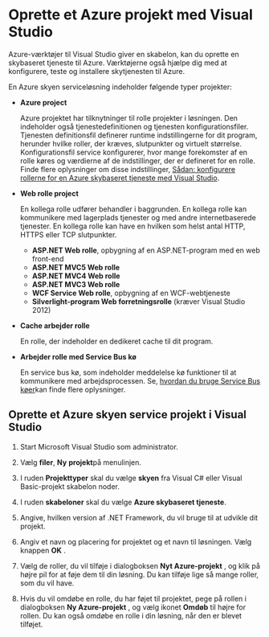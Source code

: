 <properties
   pageTitle="Oprette et Azure projekt med Visual Studio | Microsoft Azure"
   description="Oprette et Azure projekt med Visual Studio"
   services="visual-studio-online"
   documentationCenter="na"
   authors="TomArcher"
   manager="douge"
   editor="" />
<tags
   ms.service="multiple"
   ms.devlang="multiple"
   ms.topic="article"
   ms.tgt_pltfrm="na"
   ms.workload="na"
   ms.date="08/15/2016"
   ms.author="tarcher" />

# <a name="creating-an-azure-project-with-visual-studio"></a>Oprette et Azure projekt med Visual Studio

Azure-værktøjer til Visual Studio giver en skabelon, kan du oprette en skybaseret tjeneste til Azure. Værktøjerne også hjælpe dig med at konfigurere, teste og installere skytjenesten til Azure.

En Azure skyen serviceløsning indeholder følgende typer projekter:

- **Azure project**

    Azure projektet har tilknytninger til rolle projekter i løsningen. Den indeholder også tjenestedefinitionen og tjenesten konfigurationsfiler. Tjenesten definitionsfil definerer runtime indstillingerne for dit program, herunder hvilke roller, der kræves, slutpunkter og virtuelt størrelse. Konfigurationsfil service konfigurerer, hvor mange forekomster af en rolle køres og værdierne af de indstillinger, der er defineret for en rolle. Finde flere oplysninger om disse indstillinger, [Sådan: konfigurere rollerne for en Azure skybaseret tjeneste med Visual Studio](vs-azure-tools-configure-roles-for-cloud-service.md).

- **Web rolle project**

    En kollega rolle udfører behandler i baggrunden. En kollega rolle kan kommunikere med lagerplads tjenester og med andre internetbaserede tjenester. En kollega rolle kan have en hvilken som helst antal HTTP, HTTPS eller TCP slutpunkter.

    - **ASP.NET Web rolle**, opbygning af en ASP.NET-program med en web front-end
    - **ASP.NET MVC5 Web rolle**
    - **ASP.NET MVC4 Web rolle**
    - **ASP.NET MVC3 Web rolle**
    - **WCF Service Web rolle**, opbygning af en WCF-webtjeneste
    - **Silverlight-program Web forretningsrolle** (kræver Visual Studio 2012)

- **Cache arbejder rolle**

    En rolle, der indeholder en dedikeret cache til dit program.

- **Arbejder rolle med Service Bus kø**

    En service bus kø, som indeholder meddelelse kø funktioner til at kommunikere med arbejdsprocessen. Se, [hvordan du bruge Service Bus køer](http://go.microsoft.com/fwlink/?LinkId=260560)kan finde flere oplysninger.

## <a name="to-create-an-azure-cloud-service-project-in-visual-studio"></a>Oprette et Azure skyen service projekt i Visual Studio

1. Start Microsoft Visual Studio som administrator.

1. Vælg **filer**, **Ny** **projekt**på menulinjen.

1. I ruden **Projekttyper** skal du vælge **skyen** fra Visual C# eller Visual Basic-projekt skabelon noder.

1. I ruden **skabeloner** skal du vælge **Azure skybaseret tjeneste**.

1. Angive, hvilken version af .NET Framework, du vil bruge til at udvikle dit projekt.

1. Angiv et navn og placering for projektet og et navn til løsningen. Vælg knappen **OK** .

1. Vælg de roller, du vil tilføje i dialogboksen **Nyt Azure-projekt** , og klik på højre pil for at føje dem til din løsning. Du kan tilføje lige så mange roller, som du vil have.

1. Hvis du vil omdøbe en rolle, du har føjet til projektet, pege på rollen i dialogboksen **Ny Azure-projekt** , og vælg ikonet **Omdøb** til højre for rollen. Du kan også omdøbe en rolle i din løsning, når den er blevet tilføjet.
